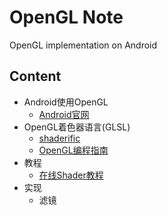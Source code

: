 # OpenGL Note

OpenGL implementation on Android

## Content

* Android使用OpenGL
    - [Android官网](https://developer.android.com/training/graphics/opengl/index.html)
* OpenGL着色器语言(GLSL)
    - [shaderific](http://www.shaderific.com/glsl/)
    - [OpenGL编程指南](https://book.douban.com/subject/26220248/)
* 教程
    - [在线Shader教程](https://www.shadertoy.com/view/Md23DV)
* 实现
    - 滤镜
